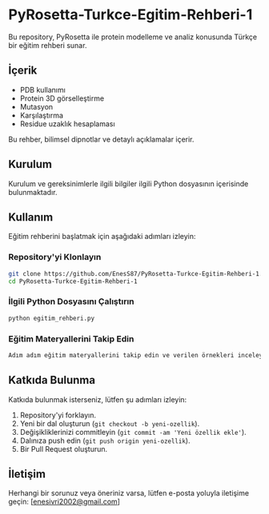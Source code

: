 # PyRosetta-Turkce-Egitim-Rehberi-1

Bu repository, PyRosetta ile protein modelleme ve analiz konusunda Türkçe bir eğitim rehberi sunar.

## İçerik

- PDB kullanımı
- Protein 3D görselleştirme
- Mutasyon
- Karşılaştırma
- Residue uzaklık hesaplaması

Bu rehber, bilimsel dipnotlar ve detaylı açıklamalar içerir.

## Kurulum

Kurulum ve gereksinimlerle ilgili bilgiler ilgili Python dosyasının içerisinde bulunmaktadır.


## Kullanım

Eğitim rehberini başlatmak için aşağıdaki adımları izleyin:

### Repository'yi Klonlayın

```bash
git clone https://github.com/EnesS87/PyRosetta-Turkce-Egitim-Rehberi-1.git
cd PyRosetta-Turkce-Egitim-Rehberi-1
```

### İlgili Python Dosyasını Çalıştırın

```bash
python egitim_rehberi.py
```

### Eğitim Materyallerini Takip Edin

```bash
Adım adım eğitim materyallerini takip edin ve verilen örnekleri inceleyin.
```

## Katkıda Bulunma

Katkıda bulunmak isterseniz, lütfen şu adımları izleyin:

1. Repository'yi forklayın.
2. Yeni bir dal oluşturun (`git checkout -b yeni-ozellik`).
3. Değişikliklerinizi commitleyin (`git commit -am 'Yeni özellik ekle'`).
4. Dalınıza push edin (`git push origin yeni-ozellik`).
5. Bir Pull Request oluşturun.

## İletişim

Herhangi bir sorunuz veya öneriniz varsa, lütfen e-posta yoluyla iletişime geçin: [enesivri2002@gmail.com]
